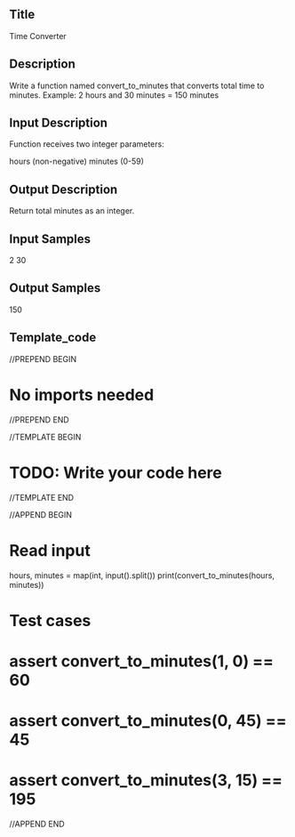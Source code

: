 ## Title
Time Converter

## Description
Write a function named convert_to_minutes that converts total time to minutes.
Example: 2 hours and 30 minutes = 150 minutes

## Input Description
Function receives two integer parameters:

hours (non-negative)
minutes (0-59)

## Output Description
Return total minutes as an integer.

## Input Samples
2 30

## Output Samples
150


## Template_code

//PREPEND BEGIN
# No imports needed
//PREPEND END

//TEMPLATE BEGIN

# TODO: Write your code here

//TEMPLATE END

//APPEND BEGIN
# Read input
hours, minutes = map(int, input().split())
print(convert_to_minutes(hours, minutes))

# Test cases
# assert convert_to_minutes(1, 0) == 60
# assert convert_to_minutes(0, 45) == 45
# assert convert_to_minutes(3, 15) == 195
//APPEND END